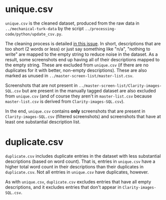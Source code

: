 # unique.csv


`unique.csv` is the cleaned dataset, produced from the raw data in `../mechanical-turk-data` by the script `../processing-code/python/update_csv.py`.

The cleaning process is detailed [in this issue](https://gitlab.com/SEMERU-Code/Clarity/issues/24). In short, descriptions that are too short (2 words or less) or just say something like "n/a", "nothing to write" are mapped to the empty string to reduce noise in the dataset. As a result, some screenshots end up having all of their descriptions mapped to the empty string. These are excluded from `unique.csv` (if there are no duplicates for it with better, non-empty descriptions). These are also marked as unused in `../master-screen-list/master-list.csv`.

Screenshots that are not present in `../master-screen-list/Clarity-images-SQL.csv` but are present in the manually tagged dataset are also excluded from `unique.csv` (and of course they aren't in `master-list.csv` because `master-list.csv` is derived from `Clarity-images-SQL.csv`).

In the end, `unique.csv` contains **only** screenshots that are present in `Clarity-images-SQL.csv` (filtered screenshots) and screenshots that have at least one substantial description list.


# duplicate.csv

`duplicate.csv` includes duplicate entries in the dataset with less substantial descriptions (based on word count). That is, entries in `unique.csv` have a higher total word count in their descriptions than their duplicates in `duplicate.csv`. Not all entries in `unique.csv` have duplicates, however.

As with `unique.csv`, `duplicate.csv` excludes entries that have all empty descriptions, and it excludes entries that don't appear in `Clarity-images-SQL.csv`.